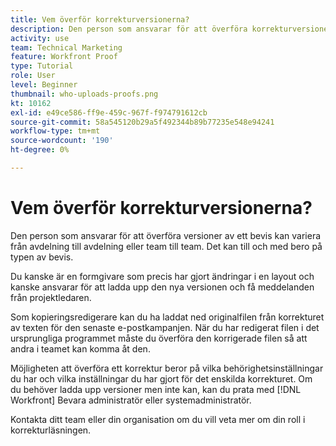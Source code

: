 ```yaml
---
title: Vem överför korrekturversionerna?
description: Den person som ansvarar för att överföra korrekturversioner i [!DNL  Workfront] kan variera. Lär dig av vanliga användningsfall för att identifiera den perfekta konfigurationen i din organisation.
activity: use
team: Technical Marketing
feature: Workfront Proof
type: Tutorial
role: User
level: Beginner
thumbnail: who-uploads-proofs.png
kt: 10162
exl-id: e49ce586-ff9e-459c-967f-f974791612cb
source-git-commit: 58a545120b29a5f492344b89b77235e548e94241
workflow-type: tm+mt
source-wordcount: '190'
ht-degree: 0%

---
```


# Vem överför korrekturversionerna?

Den person som ansvarar för att överföra versioner av ett bevis kan variera från avdelning till avdelning eller team till team. Det kan till och med bero på typen av bevis.

Du kanske är en formgivare som precis har gjort ändringar i en layout och kanske ansvarar för att ladda upp den nya versionen och få meddelanden från projektledaren.

Som kopieringsredigerare kan du ha laddat ned originalfilen från korrekturet av texten för den senaste e-postkampanjen. När du har redigerat filen i det ursprungliga programmet måste du överföra den korrigerade filen så att andra i teamet kan komma åt den.

Möjligheten att överföra ett korrektur beror på vilka behörighetsinställningar du har och vilka inställningar du har gjort för det enskilda korrekturet. Om du behöver ladda upp versioner men inte kan, kan du prata med [!DNL Workfront] Bevara administratör eller systemadministratör.

Kontakta ditt team eller din organisation om du vill veta mer om din roll i korrekturläsningen.
